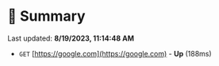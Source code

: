 # 📖 Summary
Last updated: **8/19/2023, 11:14:48 AM**

- `GET` [https://google.com](https://google.com) - **Up** (188ms)
